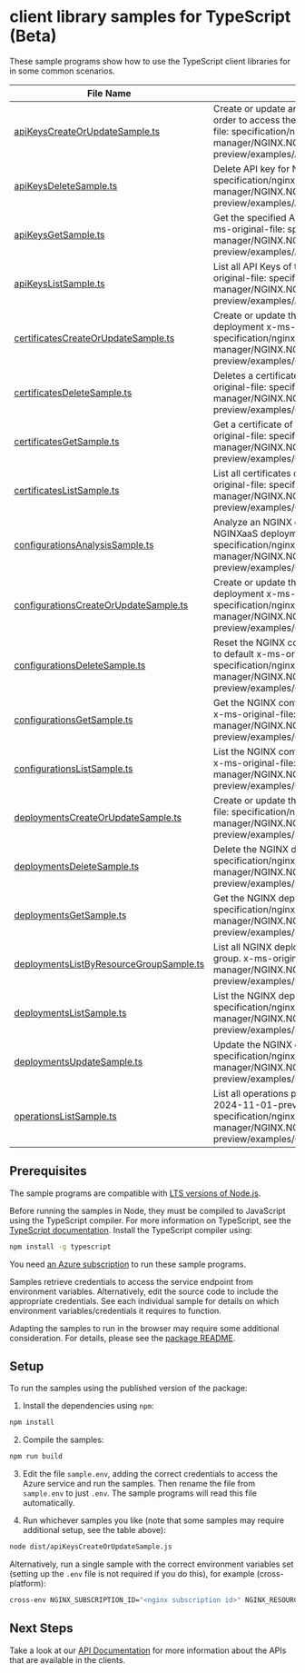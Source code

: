 # client library samples for TypeScript (Beta)

These sample programs show how to use the TypeScript client libraries for in some common scenarios.

| **File Name**                                                                   | **Description**                                                                                                                                                                                                                             |
| ------------------------------------------------------------------------------- | ------------------------------------------------------------------------------------------------------------------------------------------------------------------------------------------------------------------------------------------- |
| [apiKeysCreateOrUpdateSample.ts][apikeyscreateorupdatesample]                   | Create or update an API Key for the Nginx deployment in order to access the dataplane API endpoint x-ms-original-file: specification/nginx/resource-manager/NGINX.NGINXPLUS/preview/2024-11-01-preview/examples/ApiKeys_CreateOrUpdate.json |
| [apiKeysDeleteSample.ts][apikeysdeletesample]                                   | Delete API key for Nginx deployment x-ms-original-file: specification/nginx/resource-manager/NGINX.NGINXPLUS/preview/2024-11-01-preview/examples/ApiKeys_Delete.json                                                                        |
| [apiKeysGetSample.ts][apikeysgetsample]                                         | Get the specified API Key of the given Nginx deployment x-ms-original-file: specification/nginx/resource-manager/NGINX.NGINXPLUS/preview/2024-11-01-preview/examples/ApiKeys_Get.json                                                       |
| [apiKeysListSample.ts][apikeyslistsample]                                       | List all API Keys of the given Nginx deployment x-ms-original-file: specification/nginx/resource-manager/NGINX.NGINXPLUS/preview/2024-11-01-preview/examples/ApiKeys_List.json                                                              |
| [certificatesCreateOrUpdateSample.ts][certificatescreateorupdatesample]         | Create or update the NGINX certificates for given NGINX deployment x-ms-original-file: specification/nginx/resource-manager/NGINX.NGINXPLUS/preview/2024-11-01-preview/examples/Certificates_CreateOrUpdate.json                            |
| [certificatesDeleteSample.ts][certificatesdeletesample]                         | Deletes a certificate from the NGINX deployment x-ms-original-file: specification/nginx/resource-manager/NGINX.NGINXPLUS/preview/2024-11-01-preview/examples/Certificates_Delete.json                                                       |
| [certificatesGetSample.ts][certificatesgetsample]                               | Get a certificate of given NGINX deployment x-ms-original-file: specification/nginx/resource-manager/NGINX.NGINXPLUS/preview/2024-11-01-preview/examples/Certificates_Get.json                                                              |
| [certificatesListSample.ts][certificateslistsample]                             | List all certificates of given NGINX deployment x-ms-original-file: specification/nginx/resource-manager/NGINX.NGINXPLUS/preview/2024-11-01-preview/examples/Certificates_List.json                                                         |
| [configurationsAnalysisSample.ts][configurationsanalysissample]                 | Analyze an NGINX configuration without applying it to the NGINXaaS deployment x-ms-original-file: specification/nginx/resource-manager/NGINX.NGINXPLUS/preview/2024-11-01-preview/examples/Configurations_Analysis.json                     |
| [configurationsCreateOrUpdateSample.ts][configurationscreateorupdatesample]     | Create or update the NGINX configuration for given NGINX deployment x-ms-original-file: specification/nginx/resource-manager/NGINX.NGINXPLUS/preview/2024-11-01-preview/examples/Configurations_CreateOrUpdate.json                         |
| [configurationsDeleteSample.ts][configurationsdeletesample]                     | Reset the NGINX configuration of given NGINX deployment to default x-ms-original-file: specification/nginx/resource-manager/NGINX.NGINXPLUS/preview/2024-11-01-preview/examples/Configurations_Delete.json                                  |
| [configurationsGetSample.ts][configurationsgetsample]                           | Get the NGINX configuration of given NGINX deployment x-ms-original-file: specification/nginx/resource-manager/NGINX.NGINXPLUS/preview/2024-11-01-preview/examples/Configurations_Get.json                                                  |
| [configurationsListSample.ts][configurationslistsample]                         | List the NGINX configuration of given NGINX deployment. x-ms-original-file: specification/nginx/resource-manager/NGINX.NGINXPLUS/preview/2024-11-01-preview/examples/Configurations_List.json                                               |
| [deploymentsCreateOrUpdateSample.ts][deploymentscreateorupdatesample]           | Create or update the NGINX deployment x-ms-original-file: specification/nginx/resource-manager/NGINX.NGINXPLUS/preview/2024-11-01-preview/examples/Deployments_Create.json                                                                  |
| [deploymentsDeleteSample.ts][deploymentsdeletesample]                           | Delete the NGINX deployment resource x-ms-original-file: specification/nginx/resource-manager/NGINX.NGINXPLUS/preview/2024-11-01-preview/examples/Deployments_Delete.json                                                                   |
| [deploymentsGetSample.ts][deploymentsgetsample]                                 | Get the NGINX deployment x-ms-original-file: specification/nginx/resource-manager/NGINX.NGINXPLUS/preview/2024-11-01-preview/examples/Deployments_Get.json                                                                                  |
| [deploymentsListByResourceGroupSample.ts][deploymentslistbyresourcegroupsample] | List all NGINX deployments under the specified resource group. x-ms-original-file: specification/nginx/resource-manager/NGINX.NGINXPLUS/preview/2024-11-01-preview/examples/Deployments_ListByResourceGroup.json                            |
| [deploymentsListSample.ts][deploymentslistsample]                               | List the NGINX deployments resources x-ms-original-file: specification/nginx/resource-manager/NGINX.NGINXPLUS/preview/2024-11-01-preview/examples/Deployments_List.json                                                                     |
| [deploymentsUpdateSample.ts][deploymentsupdatesample]                           | Update the NGINX deployment x-ms-original-file: specification/nginx/resource-manager/NGINX.NGINXPLUS/preview/2024-11-01-preview/examples/Deployments_Update.json                                                                            |
| [operationsListSample.ts][operationslistsample]                                 | List all operations provided by Nginx.NginxPlus for the 2024-11-01-preview api version. x-ms-original-file: specification/nginx/resource-manager/NGINX.NGINXPLUS/preview/2024-11-01-preview/examples/Operations_List.json                   |

## Prerequisites

The sample programs are compatible with [LTS versions of Node.js](https://github.com/nodejs/release#release-schedule).

Before running the samples in Node, they must be compiled to JavaScript using the TypeScript compiler. For more information on TypeScript, see the [TypeScript documentation][typescript]. Install the TypeScript compiler using:

```bash
npm install -g typescript
```

You need [an Azure subscription][freesub] to run these sample programs.

Samples retrieve credentials to access the service endpoint from environment variables. Alternatively, edit the source code to include the appropriate credentials. See each individual sample for details on which environment variables/credentials it requires to function.

Adapting the samples to run in the browser may require some additional consideration. For details, please see the [package README][package].

## Setup

To run the samples using the published version of the package:

1. Install the dependencies using `npm`:

```bash
npm install
```

2. Compile the samples:

```bash
npm run build
```

3. Edit the file `sample.env`, adding the correct credentials to access the Azure service and run the samples. Then rename the file from `sample.env` to just `.env`. The sample programs will read this file automatically.

4. Run whichever samples you like (note that some samples may require additional setup, see the table above):

```bash
node dist/apiKeysCreateOrUpdateSample.js
```

Alternatively, run a single sample with the correct environment variables set (setting up the `.env` file is not required if you do this), for example (cross-platform):

```bash
cross-env NGINX_SUBSCRIPTION_ID="<nginx subscription id>" NGINX_RESOURCE_GROUP="<nginx resource group>" node dist/apiKeysCreateOrUpdateSample.js
```

## Next Steps

Take a look at our [API Documentation][apiref] for more information about the APIs that are available in the clients.

[apikeyscreateorupdatesample]: https://github.com/Azure/azure-sdk-for-js/blob/main/sdk/nginx/arm-nginx/samples/v4-beta/typescript/src/apiKeysCreateOrUpdateSample.ts
[apikeysdeletesample]: https://github.com/Azure/azure-sdk-for-js/blob/main/sdk/nginx/arm-nginx/samples/v4-beta/typescript/src/apiKeysDeleteSample.ts
[apikeysgetsample]: https://github.com/Azure/azure-sdk-for-js/blob/main/sdk/nginx/arm-nginx/samples/v4-beta/typescript/src/apiKeysGetSample.ts
[apikeyslistsample]: https://github.com/Azure/azure-sdk-for-js/blob/main/sdk/nginx/arm-nginx/samples/v4-beta/typescript/src/apiKeysListSample.ts
[certificatescreateorupdatesample]: https://github.com/Azure/azure-sdk-for-js/blob/main/sdk/nginx/arm-nginx/samples/v4-beta/typescript/src/certificatesCreateOrUpdateSample.ts
[certificatesdeletesample]: https://github.com/Azure/azure-sdk-for-js/blob/main/sdk/nginx/arm-nginx/samples/v4-beta/typescript/src/certificatesDeleteSample.ts
[certificatesgetsample]: https://github.com/Azure/azure-sdk-for-js/blob/main/sdk/nginx/arm-nginx/samples/v4-beta/typescript/src/certificatesGetSample.ts
[certificateslistsample]: https://github.com/Azure/azure-sdk-for-js/blob/main/sdk/nginx/arm-nginx/samples/v4-beta/typescript/src/certificatesListSample.ts
[configurationsanalysissample]: https://github.com/Azure/azure-sdk-for-js/blob/main/sdk/nginx/arm-nginx/samples/v4-beta/typescript/src/configurationsAnalysisSample.ts
[configurationscreateorupdatesample]: https://github.com/Azure/azure-sdk-for-js/blob/main/sdk/nginx/arm-nginx/samples/v4-beta/typescript/src/configurationsCreateOrUpdateSample.ts
[configurationsdeletesample]: https://github.com/Azure/azure-sdk-for-js/blob/main/sdk/nginx/arm-nginx/samples/v4-beta/typescript/src/configurationsDeleteSample.ts
[configurationsgetsample]: https://github.com/Azure/azure-sdk-for-js/blob/main/sdk/nginx/arm-nginx/samples/v4-beta/typescript/src/configurationsGetSample.ts
[configurationslistsample]: https://github.com/Azure/azure-sdk-for-js/blob/main/sdk/nginx/arm-nginx/samples/v4-beta/typescript/src/configurationsListSample.ts
[deploymentscreateorupdatesample]: https://github.com/Azure/azure-sdk-for-js/blob/main/sdk/nginx/arm-nginx/samples/v4-beta/typescript/src/deploymentsCreateOrUpdateSample.ts
[deploymentsdeletesample]: https://github.com/Azure/azure-sdk-for-js/blob/main/sdk/nginx/arm-nginx/samples/v4-beta/typescript/src/deploymentsDeleteSample.ts
[deploymentsgetsample]: https://github.com/Azure/azure-sdk-for-js/blob/main/sdk/nginx/arm-nginx/samples/v4-beta/typescript/src/deploymentsGetSample.ts
[deploymentslistbyresourcegroupsample]: https://github.com/Azure/azure-sdk-for-js/blob/main/sdk/nginx/arm-nginx/samples/v4-beta/typescript/src/deploymentsListByResourceGroupSample.ts
[deploymentslistsample]: https://github.com/Azure/azure-sdk-for-js/blob/main/sdk/nginx/arm-nginx/samples/v4-beta/typescript/src/deploymentsListSample.ts
[deploymentsupdatesample]: https://github.com/Azure/azure-sdk-for-js/blob/main/sdk/nginx/arm-nginx/samples/v4-beta/typescript/src/deploymentsUpdateSample.ts
[operationslistsample]: https://github.com/Azure/azure-sdk-for-js/blob/main/sdk/nginx/arm-nginx/samples/v4-beta/typescript/src/operationsListSample.ts
[apiref]: https://learn.microsoft.com/javascript/api/@azure/arm-nginx?view=azure-node-preview
[freesub]: https://azure.microsoft.com/free/
[package]: https://github.com/Azure/azure-sdk-for-js/tree/main/sdk/nginx/arm-nginx/README.md
[typescript]: https://www.typescriptlang.org/docs/home.html
